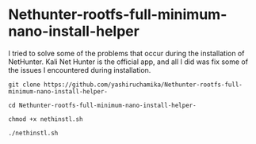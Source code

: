 # Nethunter-rootfs-full-minimum-nano-install-helper
I tried to solve some of the problems that occur during the installation of NetHunter.
Kali Net Hunter is the official app, and all I did was fix some of the issues I encountered during installation. 

`git clone https://github.com/yashiruchamika/Nethunter-rootfs-full-minimum-nano-install-helper-`

`cd Nethunter-rootfs-full-minimum-nano-install-helper-`

`chmod +x nethinstl.sh`

`./nethinstl.sh`

